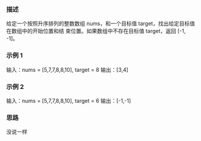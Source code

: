 ### 描述

给定⼀个按照升序排列的整数数组 nums，和⼀个目标值 target，找出给定目标值在数组中的开始位置和结
束位置。如果数组中不存在目标值 target，返回 [-1, -1]。

### 示例 1

输入：nums = [5,7,7,8,8,10], target = 8
输出：[3,4]

### 示例 2

输入：nums = [5,7,7,8,8,10], target = 6
输出：[-1,-1]

### 思路
没说一样